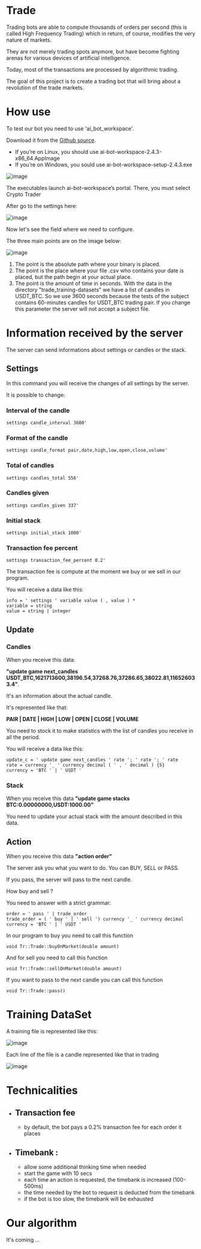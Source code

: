 # Trade

Trading bots are able to compute thousands of orders per second (this is called High Frequency Trading)
which in return, of course, modifies the very nature of markets.

They are not merely trading spots anymore, but have become fighting arenas for various devices of artificial
intelligence.

Today, most of the transactions are processed by algorithmic trading.

The goal of this project is to create a trading bot that will bring about a revolution of the trade markets.

# How use

To test our bot you need to use 'ai_bot_workspace'.

Download it from the [Github source](https://github.com/jmerle/ai-bot-workspace/releases/).

- If you’re on Linux, you should use ai-bot-workspace-2.4.3-x86_64.AppImage
- If you’re on Windows, you sould use ai-bot-workspace-setup-2.4.3.exe

![image](https://github.com/EpitechPromo2027/B-CNA-410-PAR-4-1-trade-thibaud.cathala/assets/114945623/309bb40e-2a23-4181-bde0-74b40ab7413e)

The executables launch ai-bot-workspace’s portal. There, you must select Crypto Trader

After go to the settings here:

![image](https://github.com/EpitechPromo2027/B-CNA-410-PAR-4-1-trade-thibaud.cathala/assets/114945623/fc230253-dc0a-4df9-ab4f-1aaf80d5ac73)

Now let's see the field where we need to configure.

The three main points are on the image below:

![image](https://github.com/EpitechPromo2027/B-CNA-410-PAR-4-1-trade-thibaud.cathala/assets/114945623/e530508a-bcf7-4b20-8fa0-3ec9872afecc)

1) The point is the absolute path where your binary is placed.
2) The point is the place where your file .csv who contains your date is placed, but the path begin at your actual place.
3) The point is the amount of time in seconds. With the data in the directory "trade_training-datasets" we have a list of candles in USDT_BTC. So we use 3600 seconds because the tests of the subject contains 60-minutes candles for USDT_BTC trading pair. If you change this parameter the server will not accept a subject file.

# Information received by the server

The server can send informations about settings or candles or the stack.

## Settings

In this command you will receive the changes of all settings by the server.

It is possible to change:

### Interval of the candle
```
settings candle_interval 3600'
```

### Format of the candle
```
settings candle_format pair,date,high,low,open,close,volume'
```

### Total of candles
```
settings candles_total 556'
```

### Candles given
```
settings candles_given 337'
```

### Initial stack
```
settings initial_stack 1000'
```

### Transaction fee percent
```
settings transaction_fee_percent 0.2'
```
The transaction fee is compute at the moment we buy or we sell in our program.

You will receive a data like this:
```
info = ' settings ' variable value ( , value ) *
variable = string
value = string | integer
```

## Update

### Candles

When you receive this data:

**"update game next_candles USDT_BTC,1621713600,38196.54,37268.76,37286.65,38022.81,116526033.4"**.

It's an information about the actual candle.

It's represented like that:

**PAIR | DATE | HIGH | LOW | OPEN | CLOSE | VOLUME**

You need to stock it to make statistics with the list of candles you receive in all the period.

You will receive a data like this:
```
update_c = ' update game next_candles ' rate '; ' rate '; ' rate
rate = currency '_ ' currency decimal ( ' , ' decimal ) {5}
currency = 'BTC ' | ' USDT '
```

### Stack

When you receive this data **"update game stacks BTC:0.00000000,USDT:1000.00"**

You need to update your actual stack with the amount described in this data.

## Action

When you receive this data **"action order"**

The server ask you what you want to do.
You can BUY, SELL or PASS.

If you pass, the server will pass to the next candle.

How buy and sell ?

You need to answer with a strict grammar:

```
order = ' pass ' | trade_order
trade_order = ( ' buy ' | ' sell ') currency '_ ' currency decimal
currency = 'BTC ' | ' USDT '
```

In our program to buy you need to call this function
```
void Tr::Trade::buyOnMarket(double amount)
```

And for sell you need to call this function
```
void Tr::Trade::sellOnMarket(double amount)
```

If you want to pass to the next candle you can call this function
```
void Tr::Trade::pass()
```

# Training DataSet

A training file is represented like this:

![image](https://github.com/EpitechPromo2027/B-CNA-410-PAR-4-1-trade-thibaud.cathala/assets/114945623/f7cdf016-eb8d-40f5-91af-38a0ced8af95)

Each line of the file is a candle represented like that in trading

![image](https://github.com/EpitechPromo2027/B-CNA-410-PAR-4-1-trade-thibaud.cathala/assets/114945623/26e40b5b-8035-49e9-a1d4-5fa8ffc87ec0)

# Technicalities

- ## Transaction fee
    - by default, the bot pays a 0.2% transaction fee for each order it places

- ## Timebank :
    - allow some additional thinking time when needed
    - start the game with 10 secs
    - each time an action is requested, the timebank is increased (100-500ms)
    - the time needed by the bot to request is deducted from the timebank
    - if the bot is too slow, the timebank will be exhausted

# Our algorithm

It's coming ...
